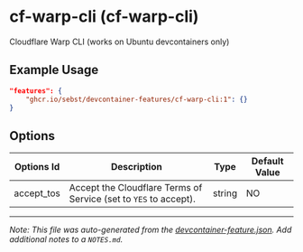 
# cf-warp-cli (cf-warp-cli)

Cloudflare Warp CLI (works on Ubuntu devcontainers only)

## Example Usage

```json
"features": {
    "ghcr.io/sebst/devcontainer-features/cf-warp-cli:1": {}
}
```

## Options

| Options Id | Description | Type | Default Value |
|-----|-----|-----|-----|
| accept_tos | Accept the Cloudflare Terms of Service (set to `YES` to accept). | string | NO |



---

_Note: This file was auto-generated from the [devcontainer-feature.json](https://github.com/sebst/devcontainer-features/blob/main/src/cf-warp-cli/devcontainer-feature.json).  Add additional notes to a `NOTES.md`._
